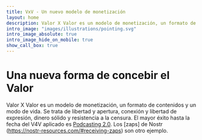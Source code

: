 ```yaml
---
title: VxV - Un nuevo modelo de monetización
layout: home
description: Valor X Valor es un modelo de monetización, un formato de contenidos y un modo de vida. Se trata de libertad y apertura, conexión y libertad de expresión, dinero sólido y resistencia a la censura.
intro_image: "images/illustrations/pointing.svg"
intro_image_absolute: true
intro_image_hide_on_mobile: true
show_call_box: true
---
```


# Una nueva forma de concebir el Valor

Valor X Valor es un modelo de monetización, un formato de contenidos y un modo
de vida. Se trata de libertad y apertura, conexión y libertad de expresión, 
dinero sólido y resistencia a la censura. El mayor éxito hasta la fecha del V4V 
aplicado es [Podcasting 2.0](https://podcastindex.org/podcast/920666). 
Los [zaps] de Nostr (https://nostr-resources.com/#receiving-zaps) son otro ejemplo.